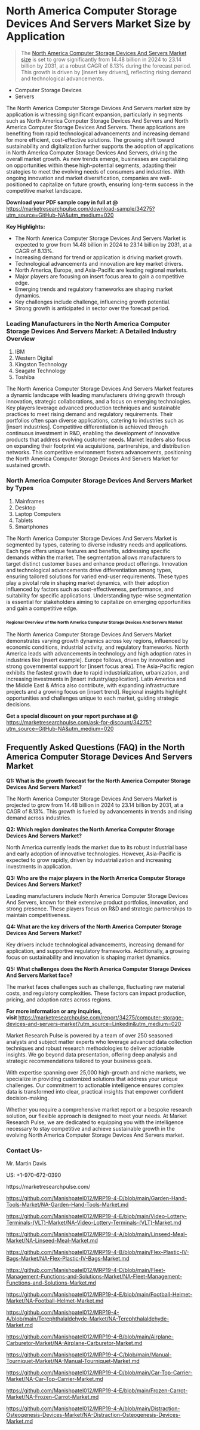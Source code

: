 <h1>North America Computer Storage Devices And Servers Market&nbsp;Size by Application</h1><blockquote><p>The <a href="https://marketresearchpulse.com/download-sample/34275?utm_source=GitHub-NA&amp;utm_medium=020">North America Computer Storage Devices And Servers Market size</a> is set to grow significantly from 14.48 billion in 2024 to 23.14 billion by 2031, at a robust CAGR of 8.13% during the forecast period. This growth is driven by [insert key drivers], reflecting rising demand and technological advancements.</p></blockquote><ul><li>Computer Storage Devices <li> Servers</li></ul><p>The North America Computer Storage Devices And Servers market size by application is witnessing significant expansion, particularly in segments such as North America Computer Storage Devices And Servers and North America Computer Storage Devices And Servers. These applications are benefiting from rapid technological advancements and increasing demand for more efficient, cost-effective solutions. The growing shift toward sustainability and digitalization further supports the adoption of applications in North America Computer Storage Devices And Servers, driving the overall market growth. As new trends emerge, businesses are capitalizing on opportunities within these high-potential segments, adapting their strategies to meet the evolving needs of consumers and industries. With ongoing innovation and market diversification, companies are well-positioned to capitalize on future growth, ensuring long-term success in the competitive market landscape.</p><p><strong>Download your PDF sample copy in full at @ </strong><a href="https://marketresearchpulse.com/download-sample/34275?utm_source=GitHub-NA&amp;utm_medium=020">https://marketresearchpulse.com/download-sample/34275?utm_source=GitHub-NA&amp;utm_medium=020</a></p><p><strong>Key Highlights: </strong></p><ul><li>The North America Computer Storage Devices And Servers Market is expected to grow from 14.48 billion in 2024 to 23.14 billion by 2031, at a CAGR of 8.13%.</li><li>Increasing demand for trend or application is driving market growth.</li><li>Technological advancements and innovation are key market drivers.</li><li>North America, Europe, and Asia-Pacific are leading regional markets.</li><li>Major players are focusing on insert focus area to gain a competitive edge.</li><li>Emerging trends and regulatory frameworks are shaping market dynamics.</li><li>Key challenges include challenge, influencing growth potential.</li><li>Strong growth is anticipated in sector over the forecast period.</li></ul><h3>Leading Manufacturers in the North America Computer Storage Devices And Servers Market: A Detailed Industry Overview</h3><ol><li>IBM</li><li>Western Digital</li><li>Kingston Technology</li><li>Seagate Technology</li><li>Toshiba</li></ol><div class="flex max-w-full flex-col flex-grow"><div class="min-h-8 text-message flex w-full flex-col items-end gap-2 whitespace-normal break-words [.text-message+&amp;]:mt-5" dir="auto" data-message-author-role="assistant" data-message-id="fd8432e4-4910-450d-b182-61b7bfb0a01f" data-message-model-slug="gpt-4o"><div class="flex w-full flex-col gap-1 empty:hidden first:pt-[3px]"><div class="markdown prose w-full break-words dark:prose-invert light"><p>The North America Computer Storage Devices And Servers Market features a dynamic landscape with leading manufacturers driving growth through innovation, strategic collaborations, and a focus on emerging technologies. Key players leverage advanced production techniques and sustainable practices to meet rising demand and regulatory requirements. Their portfolios often span diverse applications, catering to industries such as [insert industries]. Competitive differentiation is achieved through continuous investment in R&amp;D, enabling the development of innovative products that address evolving customer needs. Market leaders also focus on expanding their footprint via acquisitions, partnerships, and distribution networks. This competitive environment fosters advancements, positioning the North America Computer Storage Devices And Servers Market for sustained growth.</p></div></div></div></div><h3>North America Computer Storage Devices And Servers Market by Types</h3><ol><li>Mainframes <li> Desktop <li> Laptop Computers <li> Tablets <li> Smartphones</li></ol><div class="flex max-w-full flex-col flex-grow"><div class="min-h-8 text-message flex w-full flex-col items-end gap-2 whitespace-normal break-words [.text-message+&amp;]:mt-5" dir="auto" data-message-author-role="assistant" data-message-id="084470be-0bb7-4664-bddf-5156b4f41249" data-message-model-slug="gpt-4o-mini"><div class="flex w-full flex-col gap-1 empty:hidden first:pt-[3px]"><div class="markdown prose w-full break-words dark:prose-invert light"><p>The North America Computer Storage Devices And Servers Market is segmented by types, catering to diverse industry needs and applications. Each type offers unique features and benefits, addressing specific demands within the market. The segmentation allows manufacturers to target distinct customer bases and enhance product offerings. Innovation and technological advancements drive differentiation among types, ensuring tailored solutions for varied end-user requirements. These types play a pivotal role in shaping market dynamics, with their adoption influenced by factors such as cost-effectiveness, performance, and suitability for specific applications. Understanding type-wise segmentation is essential for stakeholders aiming to capitalize on emerging opportunities and gain a competitive edge.</p></div></div></div></div><h3><span style="font-size: 11px;">Regional Overview of the North America Computer Storage Devices And Servers Market</span></h3><div class="flex max-w-full flex-col flex-grow"><div class="min-h-8 text-message flex w-full flex-col items-end gap-2 whitespace-normal break-words [.text-message+&amp;]:mt-5" dir="auto" data-message-author-role="assistant" data-message-id="e9038762-ce64-4e30-91c9-9bd413514231" data-message-model-slug="gpt-4o-mini"><div class="flex w-full flex-col gap-1 empty:hidden first:pt-[3px]"><div class="markdown prose w-full break-words dark:prose-invert light"><p>The North America Computer Storage Devices And Servers Market demonstrates varying growth dynamics across key regions, influenced by economic conditions, industrial activity, and regulatory frameworks. North America leads with advancements in technology and high adoption rates in industries like [insert example]. Europe follows, driven by innovation and strong governmental support for [insert focus area]. The Asia-Pacific region exhibits the fastest growth due to rapid industrialization, urbanization, and increasing investments in [insert industry/application]. Latin America and the Middle East &amp; Africa also contribute, with expanding infrastructure projects and a growing focus on [insert trend]. Regional insights highlight opportunities and challenges unique to each market, guiding strategic decisions.</p></div></div></div></div><p><strong>Get a special discount on your report purchase at @ </strong><a href="https://marketresearchpulse.com/ask-for-discount/34275?utm_source=GitHub-NA&amp;utm_medium=020">https://marketresearchpulse.com/ask-for-discount/34275?utm_source=GitHub-NA&amp;utm_medium=020</a></p><h2>Frequently Asked Questions (FAQ) in the North America Computer Storage Devices And Servers Market</h2><p><strong>Q1: What is the growth forecast for the North America Computer Storage Devices And Servers Market?</strong></p><p>The North America Computer Storage Devices And Servers Market is projected to grow from 14.48 billion in 2024 to 23.14 billion by 2031, at a CAGR of 8.13%. This growth is fueled by advancements in trends and rising demand across industries.</p><p><strong>Q2: Which region dominates the North America Computer Storage Devices And Servers Market?</strong></p><p>North America currently leads the market due to its robust industrial base and early adoption of innovative technologies. However, Asia-Pacific is expected to grow rapidly, driven by industrialization and increasing investments in application.</p><p><strong>Q3: Who are the major players in the North America Computer Storage Devices And Servers Market?</strong></p><p>Leading manufacturers include North America Computer Storage Devices And Servers, known for their extensive product portfolios, innovation, and strong presence. These players focus on R&amp;D and strategic partnerships to maintain competitiveness.</p><p><strong>Q4: What are the key drivers of the North America Computer Storage Devices And Servers Market?</strong></p><p>Key drivers include technological advancements, increasing demand for application, and supportive regulatory frameworks. Additionally, a growing focus on sustainability and innovation is shaping market dynamics.</p><p><strong>Q5: What challenges does the North America Computer Storage Devices And Servers Market face?</strong></p><p>The market faces challenges such as challenge, fluctuating raw material costs, and regulatory complexities. These factors can impact production, pricing, and adoption rates across regions.</p><p><strong>For more information or any inquiries, visit&nbsp;</strong><a href="https://marketresearchpulse.com/report/34275/computer-storage-devices-and-servers-market?utm_source=Linkedin&utm_medium=020">https://marketresearchpulse.com/report/34275/computer-storage-devices-and-servers-market?utm_source=Linkedin&utm_medium=020</a></p><p>Market Research Pulse is powered by a team of over 250 seasoned analysts and subject matter experts who leverage advanced data collection techniques and robust research methodologies to deliver actionable insights. We go beyond data presentation, offering deep analysis and strategic recommendations tailored to your business goals.</p><p>With expertise spanning over 25,000 high-growth and niche markets, we specialize in providing customized solutions that address your unique challenges. Our commitment to actionable intelligence ensures complex data is transformed into clear, practical insights that empower confident decision-making.</p><p>Whether you require a comprehensive market report or a bespoke research solution, our flexible approach is designed to meet your needs. At Market Research Pulse, we are dedicated to equipping you with the intelligence necessary to stay competitive and achieve sustainable growth in the evolving North America Computer Storage Devices And Servers market.</p><h3><strong>Contact Us-</strong></h3><p>Mr. Martin Davis</p><p>US: +1-970-672-0390</p><p>https://marketresearchpulse.com/</p><p><a href="https://github.com/Manishpatel012/MRP19-4-D/blob/main/Garden-Hand-Tools-Market/NA-Garden-Hand-Tools-Market.md">https://github.com/Manishpatel012/MRP19-4-D/blob/main/Garden-Hand-Tools-Market/NA-Garden-Hand-Tools-Market.md</a></p><p><a href="https://github.com/Manishpatel012/MRP19-4-E/blob/main/Video-Lottery-Terminals-(VLT)-Market/NA-Video-Lottery-Terminals-(VLT)-Market.md">https://github.com/Manishpatel012/MRP19-4-E/blob/main/Video-Lottery-Terminals-(VLT)-Market/NA-Video-Lottery-Terminals-(VLT)-Market.md</a></p><p><a href="https://github.com/Manishpatel012/MRP19-4-A/blob/main/Linseed-Meal-Market/NA-Linseed-Meal-Market.md">https://github.com/Manishpatel012/MRP19-4-A/blob/main/Linseed-Meal-Market/NA-Linseed-Meal-Market.md</a></p><p><a href="https://github.com/Manishpatel012/MRP19-4-B/blob/main/Flex-Plastic-IV-Bags-Market/NA-Flex-Plastic-IV-Bags-Market.md">https://github.com/Manishpatel012/MRP19-4-B/blob/main/Flex-Plastic-IV-Bags-Market/NA-Flex-Plastic-IV-Bags-Market.md</a></p><p><a href="https://github.com/Manishpatel012/MRP19-4-D/blob/main/Fleet-Management-Functions-and-Solutions-Market/NA-Fleet-Management-Functions-and-Solutions-Market.md">https://github.com/Manishpatel012/MRP19-4-D/blob/main/Fleet-Management-Functions-and-Solutions-Market/NA-Fleet-Management-Functions-and-Solutions-Market.md</a></p><p><a href="https://github.com/Manishpatel012/MRP19-4-E/blob/main/Football-Helmet-Market/NA-Football-Helmet-Market.md">https://github.com/Manishpatel012/MRP19-4-E/blob/main/Football-Helmet-Market/NA-Football-Helmet-Market.md</a></p><p><a href="https://github.com/Manishpatel012/MRP19-4-A/blob/main/Terephthalaldehyde-Market/NA-Terephthalaldehyde-Market.md">https://github.com/Manishpatel012/MRP19-4-A/blob/main/Terephthalaldehyde-Market/NA-Terephthalaldehyde-Market.md</a></p><p><a href="https://github.com/Manishpatel012/MRP19-4-B/blob/main/Airplane-Carburetor-Market/NA-Airplane-Carburetor-Market.md">https://github.com/Manishpatel012/MRP19-4-B/blob/main/Airplane-Carburetor-Market/NA-Airplane-Carburetor-Market.md</a></p><p><a href="https://github.com/Manishpatel012/MRP19-4-C/blob/main/Manual-Tourniquet-Market/NA-Manual-Tourniquet-Market.md">https://github.com/Manishpatel012/MRP19-4-C/blob/main/Manual-Tourniquet-Market/NA-Manual-Tourniquet-Market.md</a></p><p><a href="https://github.com/Manishpatel012/MRP19-4-D/blob/main/Car-Top-Carrier-Market/NA-Car-Top-Carrier-Market.md">https://github.com/Manishpatel012/MRP19-4-D/blob/main/Car-Top-Carrier-Market/NA-Car-Top-Carrier-Market.md</a></p><p><a href="https://github.com/Manishpatel012/MRP19-4-E/blob/main/Frozen-Carrot-Market/NA-Frozen-Carrot-Market.md">https://github.com/Manishpatel012/MRP19-4-E/blob/main/Frozen-Carrot-Market/NA-Frozen-Carrot-Market.md</a></p><p><a href="https://github.com/Manishpatel012/MRP19-4-A/blob/main/Distraction-Osteogenesis-Devices-Market/NA-Distraction-Osteogenesis-Devices-Market.md">https://github.com/Manishpatel012/MRP19-4-A/blob/main/Distraction-Osteogenesis-Devices-Market/NA-Distraction-Osteogenesis-Devices-Market.md</a></p>
